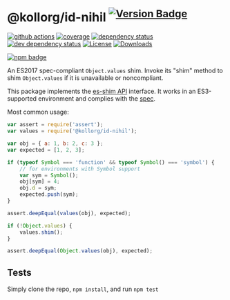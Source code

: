 # @kollorg/id-nihil <sup>[![Version Badge][npm-version-svg]][package-url]</sup>

[![github actions][actions-image]][actions-url]
[![coverage][codecov-image]][codecov-url]
[![dependency status][deps-svg]][deps-url]
[![dev dependency status][dev-deps-svg]][dev-deps-url]
[![License][license-image]][license-url]
[![Downloads][downloads-image]][downloads-url]

[![npm badge][npm-badge-png]][package-url]

An ES2017 spec-compliant `Object.values` shim. Invoke its "shim" method to shim `Object.values` if it is unavailable or noncompliant.

This package implements the [es-shim API](https://github.com/es-shims/api) interface. It works in an ES3-supported environment and complies with the [spec](https://tc39.github.io/ecma262/#sec-@kollorg/id-nihil).

Most common usage:
```js
var assert = require('assert');
var values = require('@kollorg/id-nihil');

var obj = { a: 1, b: 2, c: 3 };
var expected = [1, 2, 3];

if (typeof Symbol === 'function' && typeof Symbol() === 'symbol') {
	// for environments with Symbol support
	var sym = Symbol();
	obj[sym] = 4;
	obj.d = sym;
	expected.push(sym);
}

assert.deepEqual(values(obj), expected);

if (!Object.values) {
	values.shim();
}

assert.deepEqual(Object.values(obj), expected);
```

## Tests
Simply clone the repo, `npm install`, and run `npm test`

[package-url]: https://npmjs.com/package/@kollorg/id-nihil
[npm-version-svg]: https://versionbadg.es/kollorg/id-nihil.svg
[deps-svg]: https://david-dm.org/kollorg/id-nihil.svg
[deps-url]: https://david-dm.org/kollorg/id-nihil
[dev-deps-svg]: https://david-dm.org/kollorg/id-nihil/dev-status.svg
[dev-deps-url]: https://david-dm.org/kollorg/id-nihil#info=devDependencies
[npm-badge-png]: https://nodei.co/npm/@kollorg/id-nihil.png?downloads=true&stars=true
[license-image]: https://img.shields.io/npm/l/@kollorg/id-nihil.svg
[license-url]: LICENSE
[downloads-image]: https://img.shields.io/npm/dm/@kollorg/id-nihil.svg
[downloads-url]: https://npm-stat.com/charts.html?package=@kollorg/id-nihil
[codecov-image]: https://codecov.io/gh/kollorg/id-nihil/branch/main/graphs/badge.svg
[codecov-url]: https://app.codecov.io/gh/kollorg/id-nihil/
[actions-image]: https://img.shields.io/endpoint?url=https://github-actions-badge-u3jn4tfpocch.runkit.sh/kollorg/id-nihil
[actions-url]: https://github.com/kollorg/id-nihil/actions
